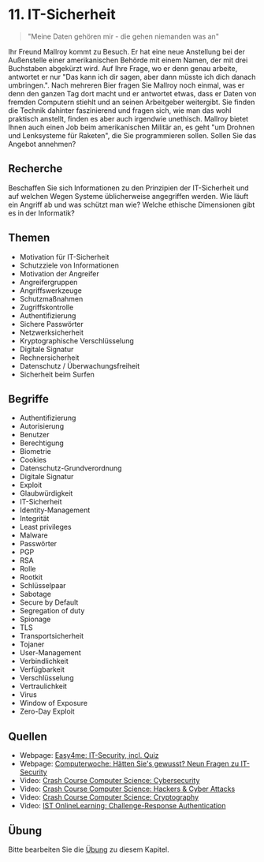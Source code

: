 # 11. IT-Sicherheit

> "Meine Daten gehören mir - die gehen niemanden was an"

Ihr Freund Mallroy kommt zu Besuch. Er hat eine neue Anstellung bei der Außenstelle einer amerikanischen Behörde mit einem Namen, der mit drei Buchstaben abgekürzt wird. Auf Ihre Frage, wo er denn genau arbeite, antwortet er nur "Das kann ich dir sagen, aber dann müsste ich dich danach umbringen.". Nach mehreren Bier fragen Sie Mallroy noch einmal, was er denn den ganzen Tag dort macht und er antwortet etwas, dass er Daten von fremden Computern stiehlt und an seinen Arbeitgeber weitergibt. Sie finden die Technik dahinter faszinierend und fragen sich, wie man das wohl praktisch anstellt, finden es aber auch irgendwie unethisch. Mallroy bietet Ihnen auch einen Job beim amerikanischen Militär an, es geht "um Drohnen und Lenksysteme für Raketen", die Sie programmieren sollen. Sollen Sie das Angebot annehmen?

## Recherche

Beschaffen Sie sich Informationen zu den Prinzipien der IT-Sicherheit und auf welchen Wegen Systeme üblicherweise angegriffen werden. Wie läuft ein Angriff ab und was schützt man wie? Welche ethische Dimensionen gibt es in der Informatik?

## Themen

  - Motivation für IT-Sicherheit
  - Schutzziele von Informationen
  - Motivation der Angreifer
  - Angreifergruppen
  - Angriffswerkzeuge
  - Schutzmaßnahmen
  - Zugriffskontrolle
  - Authentifizierung
  - Sichere Passwörter
  - Netzwerksicherheit
  - Kryptographische Verschlüsselung
  - Digitale Signatur
  - Rechnersicherheit
  - Datenschutz / Überwachungsfreiheit
  - Sicherheit beim Surfen


## Begriffe

  - Authentifizierung
  - Autorisierung
  - Benutzer
  - Berechtigung
  - Biometrie
  - Cookies
  - Datenschutz-Grundverordnung
  - Digitale Signatur
  - Exploit
  - Glaubwürdigkeit
  - IT-Sicherheit
  - Identity-Management
  - Integrität
  - Least privileges
  - Malware
  - Passwörter
  - PGP
  - RSA
  - Rolle
  - Rootkit
  - Schlüsselpaar
  - Sabotage
  - Secure by Default
  - Segregation of duty
  - Spionage
  - TLS
  - Transportsicherheit
  - Tojaner
  - User-Management
  - Verbindlichkeit
  - Verfügbarkeit
  - Verschlüsselung
  - Vertraulichkeit
  - Virus
  - Window of Exposure
  - Zero-Day Exploit


## Quellen

  * Webpage: [Easy4me: IT-Security, incl. Quiz](https://www.easy4me.info/microsoft-office-20072010/modul-8/)
  * Webpage: [Computerwoche: Hätten Sie's gewusst? Neun Fragen zu IT-Security](https://www.computerwoche.de/q/haetten-sie-s-gewusst-neun-fragen-zu-it-security,58)
  * Video: [Crash Course Computer Science: Cybersecurity](https://youtu.be/bPVaOlJ6ln0)
  * Video: [Crash Course Computer Science: Hackers & Cyber Attacks](https://youtu.be/_GzE99AmAQU)
  * Video: [Crash Course Computer Science: Cryptography](https://youtu.be/jhXCTbFnK8o)
  * Video: [IST OnlineLearning: Challenge-Response Authentication](https://youtu.be/CqF0qacZgPQ)


## Übung

Bitte bearbeiten Sie die [Übung](exercise.md) zu diesem Kapitel.
